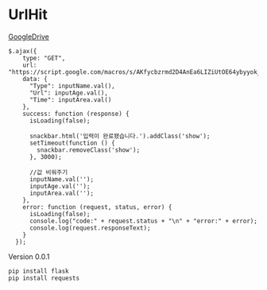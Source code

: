 # UrlHit
[GoogleDrive](https://script.google.com/macros/s/AKfycbzrmd2D4AnEa6LIZiUtOE64ybyyok_zaQYnXq8mfvcTR6CBFQ/exec)
```
$.ajax({
    type: "GET",
    url: "https://script.google.com/macros/s/AKfycbzrmd2D4AnEa6LIZiUtOE64ybyyok_zaQYnXq8mfvcTR6CBFQ/exec",
    data: {
      "Type": inputName.val(),
      "Url": inputAge.val(),
      "Time": inputArea.val()
    },
    success: function (response) {
      isLoading(false);

      snackbar.html('입력이 완료됐습니다.').addClass('show');
      setTimeout(function () {
        snackbar.removeClass('show');
      }, 3000);

      //값 비워주기
      inputName.val('');
      inputAge.val('');
      inputArea.val('');
    },
    error: function (request, status, error) {
      isLoading(false);
      console.log("code:" + request.status + "\n" + "error:" + error);
      console.log(request.responseText);
    }
  });
```

Version 0.0.1

```
pip install flask
pip install requests
```
